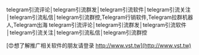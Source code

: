 telegram引流评论│telegram引流群发│telegram引流软件│telegram引流关注│telegram引流私信│telegram引流群控,Telegram行销软件,Telegram拉群机器人,Telegram出海
telegram引流评论│telegram引流群发│telegram引流软件│telegram引流关注│telegram引流私信│telegram引流群控

[😍想了解推广相关软件的朋友请登录 http://www.vst.tw](http://www.vst.tw)



